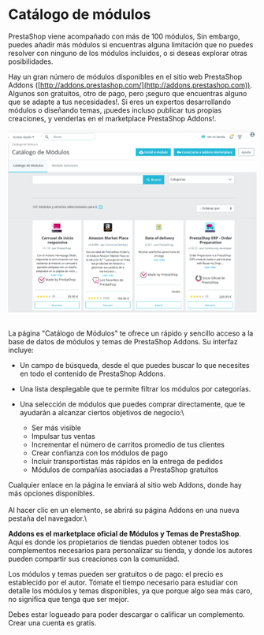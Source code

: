 # Catálogo de módulos

PrestaShop viene acompañado con más de 100 módulos, Sin embargo, puedes añadir más módulos si encuentras alguna limitación que no puedes resolver con ninguno de los módulos incluidos, o si deseas explorar otras posibilidades.

Hay un gran número de módulos disponibles en el sitio web PrestaShop Addons ([http://addons.prestashop.com/](http://addons.prestashop.com)). Algunos son gratuitos, otro de pago, pero ¡seguro que encuentras alguno que se adapte a tus necesidades!. Si eres un expertos desarrollando módulos o diseñando temas, ¡puedes incluso publicar tus propias creaciones, y venderlas en el marketplace PrestaShop Addons!.

![](../../../.gitbook/assets/58294452.png)

\
La página "Catálogo de Módulos" te ofrece un rápido y sencillo acceso a la base de datos de módulos y temas de PrestaShop Addons. Su interfaz incluye:

* Un campo de búsqueda, desde el que puedes buscar lo que necesites en todo el contenido de PrestaShop Addons.
* Una lista desplegable que te permite filtrar los módulos por categorías.
* Una selección de módulos que puedes comprar directamente, que te ayudarán a alcanzar ciertos objetivos de negocio:\

  * Ser más visible
  * Impulsar tus ventas
  * Incrementar el número de carritos promedio de tus clientes
  * Crear confianza con los módulos de pago
  * Incluir transportistas más rápidos en la entrega de pedidos
  * Módulos de compañías asociadas a PrestaShop gratuitos

Cualquier enlace en la página le enviará al sitio web Addons, donde hay más opciones disponibles.\
\
Al hacer clic en un elemento, se abrirá su página Addons en una nueva pestaña del navegador.\


**Addons es el marketplace oficial de Módulos y Temas de PrestaShop**. Aquí es donde los propietarios de tiendas pueden obtener todos los complementos necesarios para personalizar su tienda, y donde los autores pueden compartir sus creaciones con la comunidad.

Los módulos y temas pueden ser gratuitos o de pago: el precio es establecido por el autor. Tómate el tiempo necesario para estudiar con detalle los módulos y temas disponibles, ya que porque algo sea más caro, no significa que tenga que ser mejor.

Debes estar logueado para poder descargar o calificar un complemento. Crear una cuenta es gratis.
